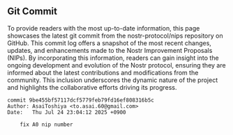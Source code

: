 ## Git Commit
To provide readers with the most up-to-date information, this page showcases the latest git commit from the nostr-protocol/nips repository on GitHub. This commit log offers a snapshot of the most recent changes, updates, and enhancements made to the Nostr Improvement Proposals (NIPs). By incorporating this information, readers can gain insight into the ongoing development and evolution of the Nostr protocol, ensuring they are informed about the latest contributions and modifications from the community. This inclusion underscores the dynamic nature of the project and highlights the collaborative efforts driving its progress.

```shell
commit 9be455bf57117dcf5779feb79fd16ef808316b5c
Author: AsaiToshiya <to.asai.60@gmail.com>
Date:   Thu Jul 24 23:04:12 2025 +0900

    fix A0 nip number
```
